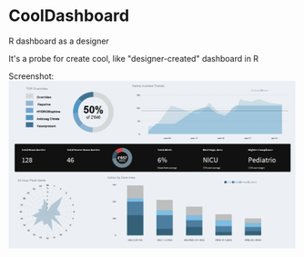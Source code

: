# CoolDashboard
R dashboard as a designer

It's a probe for create cool, like "designer-created" dashboard in R

Screenshot:
![alt tag](https://raw.githubusercontent.com/Arrow72/CoolDashboard/master/R_Dashboard.png)


